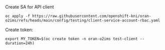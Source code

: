 
##

Create SA for API client

```shell
oc apply -f https://raw.githubusercontent.com/openshift-kni/oran-o2ims/refs/heads/main/config/testing/client-service-account-rbac.yaml
```

Create token:

```shell
export MY_TOKEN=$(oc create token -n oran-o2ims test-client --duration=24h)

```